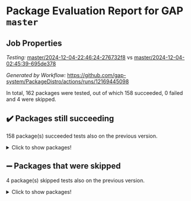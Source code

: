 # Package Evaluation Report for GAP `master`

## Job Properties

*Testing:* [master/2024-12-04-22:46:24-276732f8](https://github.com/gap-system/PackageDistro/blob/data/reports/master/2024-12-04-22:46:24-276732f8) vs [master/2024-12-04-02:45:39-695de378](https://github.com/gap-system/PackageDistro/blob/data/reports/master/2024-12-04-02:45:39-695de378)

*Generated by Workflow:* https://github.com/gap-system/PackageDistro/actions/runs/12169445098

In total, 162 packages were tested, out of which 158 succeeded, 0 failed and 4 were skipped.

## :heavy_check_mark: Packages still succeeding

158 package(s) succeeded tests also on the previous version.
<details><summary>Click to show packages!</summary>

- 4ti2interface 2024.11-01 [(success)](https://github.com/gap-system/PackageDistro/actions/runs/12169445098/job/33942655798)
- ace 5.6.2 [(success)](https://github.com/gap-system/PackageDistro/actions/runs/12169445098/job/33942662176)
- aclib 1.3.2 [(success)](https://github.com/gap-system/PackageDistro/actions/runs/12169445098/job/33942663154)
- agt 0.3.1 [(success)](https://github.com/gap-system/PackageDistro/actions/runs/12169445098/job/33942663965)
- alnuth 3.2.1 [(success)](https://github.com/gap-system/PackageDistro/actions/runs/12169445098/job/33942664474)
- anupq 3.3.1 [(success)](https://github.com/gap-system/PackageDistro/actions/runs/12169445098/job/33942669110)
- atlasrep 2.1.9 [(success)](https://github.com/gap-system/PackageDistro/actions/runs/12169445098/job/33942669489)
- autodoc 2023.06.19 [(success)](https://github.com/gap-system/PackageDistro/actions/runs/12169445098/job/33942669777)
- automata 1.16 [(success)](https://github.com/gap-system/PackageDistro/actions/runs/12169445098/job/33942670081)
- automgrp 1.3.2 [(success)](https://github.com/gap-system/PackageDistro/actions/runs/12169445098/job/33942670376)
- autpgrp 1.11 [(success)](https://github.com/gap-system/PackageDistro/actions/runs/12169445098/job/33942670673)
- cap 2024.11-02 [(success)](https://github.com/gap-system/PackageDistro/actions/runs/12169445098/job/33942670937)
- caratinterface 2.3.7 [(success)](https://github.com/gap-system/PackageDistro/actions/runs/12169445098/job/33942671181)
- cddinterface 2024.09.02 [(success)](https://github.com/gap-system/PackageDistro/actions/runs/12169445098/job/33942671481)
- circle 1.6.6 [(success)](https://github.com/gap-system/PackageDistro/actions/runs/12169445098/job/33942671968)
- classicpres 1.22 [(success)](https://github.com/gap-system/PackageDistro/actions/runs/12169445098/job/33942672370)
- cohomolo 1.6.11 [(success)](https://github.com/gap-system/PackageDistro/actions/runs/12169445098/job/33942672652)
- congruence 1.2.7 [(success)](https://github.com/gap-system/PackageDistro/actions/runs/12169445098/job/33942673001)
- corefreesub 0.6 [(success)](https://github.com/gap-system/PackageDistro/actions/runs/12169445098/job/33942673276)
- corelg 1.57 [(success)](https://github.com/gap-system/PackageDistro/actions/runs/12169445098/job/33942673510)
- crime 1.6 [(success)](https://github.com/gap-system/PackageDistro/actions/runs/12169445098/job/33942673822)
- crisp 1.4.6 [(success)](https://github.com/gap-system/PackageDistro/actions/runs/12169445098/job/33942674124)
- crypting 0.10.5 [(success)](https://github.com/gap-system/PackageDistro/actions/runs/12169445098/job/33942674400)
- cryst 4.1.27 [(success)](https://github.com/gap-system/PackageDistro/actions/runs/12169445098/job/33942674675)
- crystcat 1.1.10 [(success)](https://github.com/gap-system/PackageDistro/actions/runs/12169445098/job/33942674944)
- ctbllib 1.3.9 [(success)](https://github.com/gap-system/PackageDistro/actions/runs/12169445098/job/33942675195)
- cubefree 1.20 [(success)](https://github.com/gap-system/PackageDistro/actions/runs/12169445098/job/33942675491)
- curlinterface 2.4.0 [(success)](https://github.com/gap-system/PackageDistro/actions/runs/12169445098/job/33942675799)
- cvec 2.8.2 [(success)](https://github.com/gap-system/PackageDistro/actions/runs/12169445098/job/33942676093)
- datastructures 0.3.1 [(success)](https://github.com/gap-system/PackageDistro/actions/runs/12169445098/job/33942676381)
- deepthought 1.0.7 [(success)](https://github.com/gap-system/PackageDistro/actions/runs/12169445098/job/33942676645)
- design 1.8.2 [(success)](https://github.com/gap-system/PackageDistro/actions/runs/12169445098/job/33942676898)
- difsets 2.3.1 [(success)](https://github.com/gap-system/PackageDistro/actions/runs/12169445098/job/33942677178)
- digraphs 1.9.0 [(success)](https://github.com/gap-system/PackageDistro/actions/runs/12169445098/job/33942677458)
- edim 1.3.8 [(success)](https://github.com/gap-system/PackageDistro/actions/runs/12169445098/job/33942677728)
- example 4.4.0 [(success)](https://github.com/gap-system/PackageDistro/actions/runs/12169445098/job/33942678009)
- examplesforhomalg 2023.10-01 [(success)](https://github.com/gap-system/PackageDistro/actions/runs/12169445098/job/33942678307)
- factint 1.6.3 [(success)](https://github.com/gap-system/PackageDistro/actions/runs/12169445098/job/33942678606)
- ferret 1.0.14 [(success)](https://github.com/gap-system/PackageDistro/actions/runs/12169445098/job/33942678872)
- fga 1.5.0 [(success)](https://github.com/gap-system/PackageDistro/actions/runs/12169445098/job/33942679230)
- fining 1.5.6 [(success)](https://github.com/gap-system/PackageDistro/actions/runs/12169445098/job/33942679501)
- float 1.0.5 [(success)](https://github.com/gap-system/PackageDistro/actions/runs/12169445098/job/33942679813)
- format 1.4.4 [(success)](https://github.com/gap-system/PackageDistro/actions/runs/12169445098/job/33942680117)
- forms 1.2.12 [(success)](https://github.com/gap-system/PackageDistro/actions/runs/12169445098/job/33942680463)
- fplsa 1.2.6 [(success)](https://github.com/gap-system/PackageDistro/actions/runs/12169445098/job/33942680755)
- fr 2.4.13 [(success)](https://github.com/gap-system/PackageDistro/actions/runs/12169445098/job/33942681115)
- francy 2.0.3 [(success)](https://github.com/gap-system/PackageDistro/actions/runs/12169445098/job/33942681449)
- fwtree 1.3 [(success)](https://github.com/gap-system/PackageDistro/actions/runs/12169445098/job/33942681742)
- gapdoc 1.6.7 [(success)](https://github.com/gap-system/PackageDistro/actions/runs/12169445098/job/33942682085)
- gauss 2024.11-01 [(success)](https://github.com/gap-system/PackageDistro/actions/runs/12169445098/job/33942682358)
- gaussforhomalg 2024.08-01 [(success)](https://github.com/gap-system/PackageDistro/actions/runs/12169445098/job/33942682668)
- gbnp 1.1.0 [(success)](https://github.com/gap-system/PackageDistro/actions/runs/12169445098/job/33942682913)
- generalizedmorphismsforcap 2024.09-03 [(success)](https://github.com/gap-system/PackageDistro/actions/runs/12169445098/job/33942683187)
- genss 1.6.9 [(success)](https://github.com/gap-system/PackageDistro/actions/runs/12169445098/job/33942683500)
- gradedmodules 2024.01-01 [(success)](https://github.com/gap-system/PackageDistro/actions/runs/12169445098/job/33942683796)
- gradedringforhomalg 2024.07-01 [(success)](https://github.com/gap-system/PackageDistro/actions/runs/12169445098/job/33942684111)
- grape 4.9.2 [(success)](https://github.com/gap-system/PackageDistro/actions/runs/12169445098/job/33942684442)
- groupoids 1.76 [(success)](https://github.com/gap-system/PackageDistro/actions/runs/12169445098/job/33942684754)
- grpconst 2.6.5 [(success)](https://github.com/gap-system/PackageDistro/actions/runs/12169445098/job/33942685144)
- guarana 0.96.3 [(success)](https://github.com/gap-system/PackageDistro/actions/runs/12169445098/job/33942685461)
- guava 3.19 [(success)](https://github.com/gap-system/PackageDistro/actions/runs/12169445098/job/33942685788)
- hap 1.66 [(success)](https://github.com/gap-system/PackageDistro/actions/runs/12169445098/job/33942686094)
- hapcryst 0.1.15 [(success)](https://github.com/gap-system/PackageDistro/actions/runs/12169445098/job/33942686411)
- hecke 1.5.4 [(success)](https://github.com/gap-system/PackageDistro/actions/runs/12169445098/job/33942686708)
- help 4.0 [(success)](https://github.com/gap-system/PackageDistro/actions/runs/12169445098/job/33942687049)
- homalg 2024.01-01 [(success)](https://github.com/gap-system/PackageDistro/actions/runs/12169445098/job/33942687333)
- homalgtocas 2023.11-01 [(success)](https://github.com/gap-system/PackageDistro/actions/runs/12169445098/job/33942687631)
- idrel 2.48 [(success)](https://github.com/gap-system/PackageDistro/actions/runs/12169445098/job/33942687945)
- images 1.3.3 [(success)](https://github.com/gap-system/PackageDistro/actions/runs/12169445098/job/33942688306)
- intpic 0.4.0 [(success)](https://github.com/gap-system/PackageDistro/actions/runs/12169445098/job/33942688655)
- io 4.9.1 [(success)](https://github.com/gap-system/PackageDistro/actions/runs/12169445098/job/33942689014)
- io_forhomalg 2023.02-04 [(success)](https://github.com/gap-system/PackageDistro/actions/runs/12169445098/job/33942689284)
- irredsol 1.4.4 [(success)](https://github.com/gap-system/PackageDistro/actions/runs/12169445098/job/33942689583)
- json 2.2.2 [(success)](https://github.com/gap-system/PackageDistro/actions/runs/12169445098/job/33942689969)
- jupyterkernel 1.5.1 [(success)](https://github.com/gap-system/PackageDistro/actions/runs/12169445098/job/33942690325)
- jupyterviz 1.5.6 [(success)](https://github.com/gap-system/PackageDistro/actions/runs/12169445098/job/33942690612)
- kan 1.37 [(success)](https://github.com/gap-system/PackageDistro/actions/runs/12169445098/job/33942690898)
- kbmag 1.5.11 [(success)](https://github.com/gap-system/PackageDistro/actions/runs/12169445098/job/33942691172)
- laguna 3.9.7 [(success)](https://github.com/gap-system/PackageDistro/actions/runs/12169445098/job/33942691515)
- liealgdb 2.2.1 [(success)](https://github.com/gap-system/PackageDistro/actions/runs/12169445098/job/33942691824)
- liepring 2.9.1 [(success)](https://github.com/gap-system/PackageDistro/actions/runs/12169445098/job/33942692114)
- liering 2.4.2 [(success)](https://github.com/gap-system/PackageDistro/actions/runs/12169445098/job/33942692515)
- linearalgebraforcap 2024.10-01 [(success)](https://github.com/gap-system/PackageDistro/actions/runs/12169445098/job/33942692784)
- lins 0.9 [(success)](https://github.com/gap-system/PackageDistro/actions/runs/12169445098/job/33942693035)
- localizeringforhomalg 2023.10-01 [(success)](https://github.com/gap-system/PackageDistro/actions/runs/12169445098/job/33942693333)
- loops 3.4.4 [(success)](https://github.com/gap-system/PackageDistro/actions/runs/12169445098/job/33942693639)
- lpres 1.1.1 [(success)](https://github.com/gap-system/PackageDistro/actions/runs/12169445098/job/33942693938)
- majoranaalgebras 1.5.2 [(success)](https://github.com/gap-system/PackageDistro/actions/runs/12169445098/job/33942694265)
- mapclass 1.4.6 [(success)](https://github.com/gap-system/PackageDistro/actions/runs/12169445098/job/33942694563)
- matgrp 0.71 [(success)](https://github.com/gap-system/PackageDistro/actions/runs/12169445098/job/33942694820)
- matricesforhomalg 2024.11-02 [(success)](https://github.com/gap-system/PackageDistro/actions/runs/12169445098/job/33942695096)
- modisom 3.0.0 [(success)](https://github.com/gap-system/PackageDistro/actions/runs/12169445098/job/33942695364)
- modulepresentationsforcap 2024.09-02 [(success)](https://github.com/gap-system/PackageDistro/actions/runs/12169445098/job/33942695602)
- modules 2024.01-01 [(success)](https://github.com/gap-system/PackageDistro/actions/runs/12169445098/job/33942695943)
- monoidalcategories 2024.09-05 [(success)](https://github.com/gap-system/PackageDistro/actions/runs/12169445098/job/33942696220)
- nconvex 2022.09-01 [(success)](https://github.com/gap-system/PackageDistro/actions/runs/12169445098/job/33942696508)
- nilmat 1.4.2 [(success)](https://github.com/gap-system/PackageDistro/actions/runs/12169445098/job/33942696861)
- nock 1.5 [(success)](https://github.com/gap-system/PackageDistro/actions/runs/12169445098/job/33942697158)
- normalizinterface 1.3.7 [(success)](https://github.com/gap-system/PackageDistro/actions/runs/12169445098/job/33942697471)
- nq 2.5.11 [(success)](https://github.com/gap-system/PackageDistro/actions/runs/12169445098/job/33942697804)
- numericalsgps 1.4.0 [(success)](https://github.com/gap-system/PackageDistro/actions/runs/12169445098/job/33942698086)
- openmath 11.5.3 [(success)](https://github.com/gap-system/PackageDistro/actions/runs/12169445098/job/33942698362)
- orb 4.9.1 [(success)](https://github.com/gap-system/PackageDistro/actions/runs/12169445098/job/33942698661)
- packagemanager 1.6 [(success)](https://github.com/gap-system/PackageDistro/actions/runs/12169445098/job/33942698959)
- patternclass 2.4.5 [(success)](https://github.com/gap-system/PackageDistro/actions/runs/12169445098/job/33942699253)
- permut 2.0.5 [(success)](https://github.com/gap-system/PackageDistro/actions/runs/12169445098/job/33942699639)
- polenta 1.3.10 [(success)](https://github.com/gap-system/PackageDistro/actions/runs/12169445098/job/33942700192)
- polymaking 0.8.7 [(success)](https://github.com/gap-system/PackageDistro/actions/runs/12169445098/job/33942700509)
- primgrp 3.4.4 [(success)](https://github.com/gap-system/PackageDistro/actions/runs/12169445098/job/33942700775)
- profiling 2.6.0 [(success)](https://github.com/gap-system/PackageDistro/actions/runs/12169445098/job/33942701014)
- qdistrnd 0.9.4 [(success)](https://github.com/gap-system/PackageDistro/actions/runs/12169445098/job/33942701258)
- qpa 1.35 [(success)](https://github.com/gap-system/PackageDistro/actions/runs/12169445098/job/33942701493)
- quagroup 1.8.4 [(success)](https://github.com/gap-system/PackageDistro/actions/runs/12169445098/job/33942701768)
- radiroot 2.9 [(success)](https://github.com/gap-system/PackageDistro/actions/runs/12169445098/job/33942702025)
- rcwa 4.7.1 [(success)](https://github.com/gap-system/PackageDistro/actions/runs/12169445098/job/33942702236)
- rds 1.8 [(success)](https://github.com/gap-system/PackageDistro/actions/runs/12169445098/job/33942702516)
- recog 1.4.3 [(success)](https://github.com/gap-system/PackageDistro/actions/runs/12169445098/job/33942702776)
- repndecomp 1.3.0 [(success)](https://github.com/gap-system/PackageDistro/actions/runs/12169445098/job/33942703032)
- repsn 3.1.2 [(success)](https://github.com/gap-system/PackageDistro/actions/runs/12169445098/job/33942703270)
- resclasses 4.7.3 [(success)](https://github.com/gap-system/PackageDistro/actions/runs/12169445098/job/33942703565)
- ringsforhomalg 2024.11-02 [(success)](https://github.com/gap-system/PackageDistro/actions/runs/12169445098/job/33942703820)
- sco 2023.08-01 [(success)](https://github.com/gap-system/PackageDistro/actions/runs/12169445098/job/33942704169)
- scscp 2.4.3 [(success)](https://github.com/gap-system/PackageDistro/actions/runs/12169445098/job/33942704438)
- semigroups 5.4.0 [(success)](https://github.com/gap-system/PackageDistro/actions/runs/12169445098/job/33942705044)
- sglppow 2.4 [(success)](https://github.com/gap-system/PackageDistro/actions/runs/12169445098/job/33942705307)
- sgpviz 0.999.6 [(success)](https://github.com/gap-system/PackageDistro/actions/runs/12169445098/job/33942705547)
- simpcomp 2.1.14 [(success)](https://github.com/gap-system/PackageDistro/actions/runs/12169445098/job/33942705766)
- singular 2024.06.03 [(success)](https://github.com/gap-system/PackageDistro/actions/runs/12169445098/job/33942706013)
- sl2reps 1.1 [(success)](https://github.com/gap-system/PackageDistro/actions/runs/12169445098/job/33942706327)
- sla 1.6.2 [(success)](https://github.com/gap-system/PackageDistro/actions/runs/12169445098/job/33942706626)
- smallantimagmas 0.2.12 [(success)](https://github.com/gap-system/PackageDistro/actions/runs/12169445098/job/33942706918)
- smallgrp 1.5.4 [(success)](https://github.com/gap-system/PackageDistro/actions/runs/12169445098/job/33942707254)
- smallsemi 0.7.1 [(success)](https://github.com/gap-system/PackageDistro/actions/runs/12169445098/job/33942707517)
- sonata 2.9.6 [(success)](https://github.com/gap-system/PackageDistro/actions/runs/12169445098/job/33942707830)
- sophus 1.27 [(success)](https://github.com/gap-system/PackageDistro/actions/runs/12169445098/job/33942708097)
- sotgrps 1.3 [(success)](https://github.com/gap-system/PackageDistro/actions/runs/12169445098/job/33942708371)
- spinsym 1.5.2 [(success)](https://github.com/gap-system/PackageDistro/actions/runs/12169445098/job/33942708664)
- standardff 1.0 [(success)](https://github.com/gap-system/PackageDistro/actions/runs/12169445098/job/33942708998)
- symbcompcc 1.3.2 [(success)](https://github.com/gap-system/PackageDistro/actions/runs/12169445098/job/33942709287)
- thelma 1.3 [(success)](https://github.com/gap-system/PackageDistro/actions/runs/12169445098/job/33942709580)
- tomlib 1.2.11 [(success)](https://github.com/gap-system/PackageDistro/actions/runs/12169445098/job/33942709852)
- toolsforhomalg 2024.09-01 [(success)](https://github.com/gap-system/PackageDistro/actions/runs/12169445098/job/33942710175)
- toric 1.9.6 [(success)](https://github.com/gap-system/PackageDistro/actions/runs/12169445098/job/33942710504)
- toricvarieties 2022.07.13 [(success)](https://github.com/gap-system/PackageDistro/actions/runs/12169445098/job/33942710842)
- transgrp 3.6.5 [(success)](https://github.com/gap-system/PackageDistro/actions/runs/12169445098/job/33942711102)
- typeset 1.2.2 [(success)](https://github.com/gap-system/PackageDistro/actions/runs/12169445098/job/33942711412)
- ugaly 4.1.3 [(success)](https://github.com/gap-system/PackageDistro/actions/runs/12169445098/job/33942711674)
- unipot 1.6 [(success)](https://github.com/gap-system/PackageDistro/actions/runs/12169445098/job/33942712007)
- unitlib 4.2.0 [(success)](https://github.com/gap-system/PackageDistro/actions/runs/12169445098/job/33942712263)
- utils 0.85 [(success)](https://github.com/gap-system/PackageDistro/actions/runs/12169445098/job/33942712640)
- uuid 0.7 [(success)](https://github.com/gap-system/PackageDistro/actions/runs/12169445098/job/33942713027)
- walrus 0.9991 [(success)](https://github.com/gap-system/PackageDistro/actions/runs/12169445098/job/33942713376)
- wedderga 4.10.5 [(success)](https://github.com/gap-system/PackageDistro/actions/runs/12169445098/job/33942713763)
- wpe 0.8 [(success)](https://github.com/gap-system/PackageDistro/actions/runs/12169445098/job/33942714088)
- xmod 2.92 [(success)](https://github.com/gap-system/PackageDistro/actions/runs/12169445098/job/33942714405)
- xmodalg 1.23 [(success)](https://github.com/gap-system/PackageDistro/actions/runs/12169445098/job/33942714705)
- yangbaxter 0.10.6 [(success)](https://github.com/gap-system/PackageDistro/actions/runs/12169445098/job/33942714995)
- zeromqinterface 0.16 [(success)](https://github.com/gap-system/PackageDistro/actions/runs/12169445098/job/33942715281)
</details>

## :heavy_minus_sign: Packages that were skipped

4 package(s) skipped tests also on the previous version.
<details><summary>Click to show packages!</summary>

- browse 1.8.21 [(skipped)](https://github.com/gap-system/PackageDistro/actions/runs/12169445098/job/33942382560)
- itc 1.5.1 [(skipped)](https://github.com/gap-system/PackageDistro/actions/runs/12169445098/job/33942382560)
- polycyclic 2.16 [(skipped)](https://github.com/gap-system/PackageDistro/actions/runs/12169445098/job/33942382560)
- xgap 4.32 [(skipped)](https://github.com/gap-system/PackageDistro/actions/runs/12169445098/job/33942382560)
</details>

